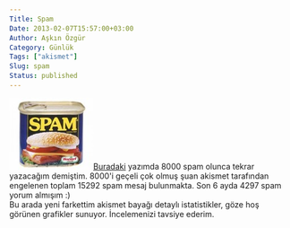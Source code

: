 ```yaml
---
Title: Spam
Date: 2013-02-07T15:57:00+03:00
Author: Aşkın Özgür
Category: Günlük
Tags: ["akismet"]
Slug: spam
Status: published
---
```


![](/uploads/2009/08/spam.jpg)[Buradaki](http://blog.yollu.com/2011/02/27/yasasin-spam/ "Burdaki") yazımda 8000 spam olunca tekrar yazacağım demiştim. 8000'i geçeli çok olmuş şuan akismet tarafından engelenen toplam 15292 spam mesaj bulunmakta. Son 6 ayda 4297 spam yorum almışım :)  
Bu arada yeni farkettim akismet bayağı detaylı istatistikler, göze hoş görünen grafikler sunuyor. İncelemenizi tavsiye ederim.
